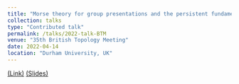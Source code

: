 ```yaml
---
title: "Morse theory for group presentations and the persistent fundamental group"
collection: talks
type: "Contributed talk"
permalink: /talks/2022-talk-BTM
venue: "35th British Topology Meeting"
date: 2022-04-14
location: "Durham University, UK"
---
```


[(Link)](https://www.maths.dur.ac.uk/users/dirk.schuetz/BTM35.html)
[(Slides)](https://ximenafernandez.github.io/reveal.js-presentations/slides/Morse_short.html#/)




